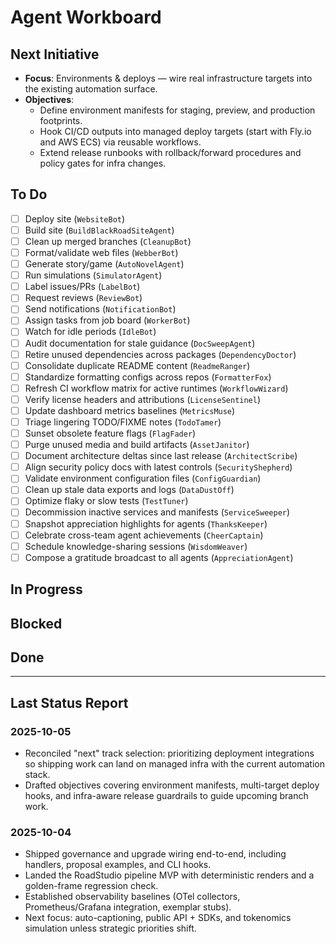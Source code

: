 # Agent Workboard

## Next Initiative

- **Focus**: Environments & deploys — wire real infrastructure targets into the existing automation surface.
- **Objectives**:
  - Define environment manifests for staging, preview, and production footprints.
  - Hook CI/CD outputs into managed deploy targets (start with Fly.io and AWS ECS) via reusable workflows.
  - Extend release runbooks with rollback/forward procedures and policy gates for infra changes.

## To Do
- [ ] Deploy site (`WebsiteBot`)
- [ ] Build site (`BuildBlackRoadSiteAgent`)
- [ ] Clean up merged branches (`CleanupBot`)
- [ ] Format/validate web files (`WebberBot`)
- [ ] Generate story/game (`AutoNovelAgent`)
- [ ] Run simulations (`SimulatorAgent`)
- [ ] Label issues/PRs (`LabelBot`)
- [ ] Request reviews (`ReviewBot`)
- [ ] Send notifications (`NotificationBot`)
- [ ] Assign tasks from job board (`WorkerBot`)
- [ ] Watch for idle periods (`IdleBot`)
- [ ] Audit documentation for stale guidance (`DocSweepAgent`)
- [ ] Retire unused dependencies across packages (`DependencyDoctor`)
- [ ] Consolidate duplicate README content (`ReadmeRanger`)
- [ ] Standardize formatting configs across repos (`FormatterFox`)
- [ ] Refresh CI workflow matrix for active runtimes (`WorkflowWizard`)
- [ ] Verify license headers and attributions (`LicenseSentinel`)
- [ ] Update dashboard metrics baselines (`MetricsMuse`)
- [ ] Triage lingering TODO/FIXME notes (`TodoTamer`)
- [ ] Sunset obsolete feature flags (`FlagFader`)
- [ ] Purge unused media and build artifacts (`AssetJanitor`)
- [ ] Document architecture deltas since last release (`ArchitectScribe`)
- [ ] Align security policy docs with latest controls (`SecurityShepherd`)
- [ ] Validate environment configuration files (`ConfigGuardian`)
- [ ] Clean up stale data exports and logs (`DataDustOff`)
- [ ] Optimize flaky or slow tests (`TestTuner`)
- [ ] Decommission inactive services and manifests (`ServiceSweeper`)
- [ ] Snapshot appreciation highlights for agents (`ThanksKeeper`)
- [ ] Celebrate cross-team agent achievements (`CheerCaptain`)
- [ ] Schedule knowledge-sharing sessions (`WisdomWeaver`)
- [ ] Compose a gratitude broadcast to all agents (`AppreciationAgent`)

## In Progress
<!-- Agents move tasks here when running -->

## Blocked
<!-- Agents move tasks here if they fail, with error info -->

## Done
<!-- Agents move tasks here on success -->

---

## Last Status Report
<!-- Agents append latest status, error, or notifications here -->

### 2025-10-05
- Reconciled "next" track selection: prioritizing deployment integrations so shipping work can land on managed infra with the current automation stack.
- Drafted objectives covering environment manifests, multi-target deploy hooks, and infra-aware release guardrails to guide upcoming branch work.

### 2025-10-04
- Shipped governance and upgrade wiring end-to-end, including handlers, proposal examples, and CLI hooks.
- Landed the RoadStudio pipeline MVP with deterministic renders and a golden-frame regression check.
- Established observability baselines (OTel collectors, Prometheus/Grafana integration, exemplar stubs).
- Next focus: auto-captioning, public API + SDKs, and tokenomics simulation unless strategic priorities shift.
